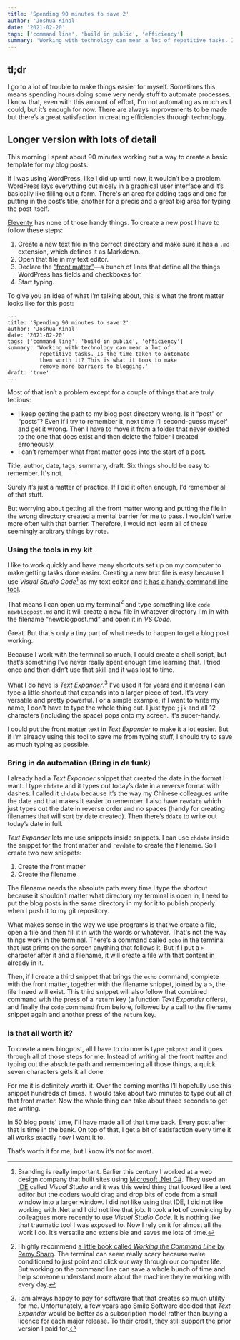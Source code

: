 ```yaml
---
title: 'Spending 90 minutes to save 2'
author: 'Joshua Kinal'
date: '2021-02-20'
tags: ['command line', 'build in public', 'efficiency']
summary: 'Working with technology can mean a lot of repetitive tasks. Is the time taken to automate them worth it? This is what it took to make remove more barriers to blogging.'
---
```


## tl;dr
I go to a lot of trouble to make things easier for myself. Sometimes this means spending hours doing some very nerdy stuff to automate processes. I know that, even with this amount of effort, I'm not automating as much as I could, but it’s enough for now. There are always improvements to be made but there’s a great satisfaction in creating efficiencies through technology.

## Longer version with lots of detail
This morning I spent about 90 minutes working out a way to create a basic template for my blog posts.

If I was using WordPress, like I did up until now, it wouldn’t be a problem. WordPress lays everything out nicely in a graphical user interface and it’s basically like filling out a form. There's an area for adding tags and one for putting in the post’s title, another for a precis and a great big area for typing the post itself.

[Eleventy](https://www.11ty.dev/) has none of those handy things. To create a new post I have to follow these steps:

1. Create a new text file in the correct directory and make sure it has a `.md` extension, which defines it as Markdown.
2. Open that file in my text editor.
3. Declare the [“front matter”](https://www.11ty.dev/docs/data-frontmatter/)&mdash;a bunch of lines that define all the things WordPress has fields and checkboxes for.
4. Start typing.

To give you an idea of what I'm talking about, this is what the front matter looks like for this post:

```
---
title: 'Spending 90 minutes to save 2'
author: 'Joshua Kinal'
date: '2021-02-20'
tags: ['command line', 'build in public', 'efficiency']
summary: 'Working with technology can mean a lot of
          repetitive tasks. Is the time taken to automate
          them worth it? This is what it took to make
          remove more barriers to blogging.'
draft: 'true'
---
```

Most of that isn’t a problem except for a couple of things that are truly tedious:

* I keep getting the path to my blog post directory wrong. Is it “post” or “posts”? Even if I try to remember it, next time I’ll second-guess myself and get it wrong. Then I have to move it from a folder that never existed to the one that does exist and then delete the folder I created erroneously.
* I can’t remember what front matter goes into the start of a post.

Title, author, date, tags, summary, draft. Six things should be easy to remember. It's not.

Surely it’s just a matter of practice. If I did it often enough, I’d remember all of that stuff.

But worrying about getting all the front matter wrong and putting the file in the wrong directory created a mental barrier for me to pass. I wouldn’t write more often with that barrier. Therefore, I would not learn all of these seemingly arbitrary things by rote.

### Using the tools in my kit

I like to work quickly and have many shortcuts set up on my computer to make getting tasks done easier. Creating a new text file is easy because I use _Visual Studio Code_[^1] as my text editor and [it has a handy command line tool](https://code.visualstudio.com/docs/editor/command-line).

That means I can [open up my terminal](https://www.macupdate.com/blog/post/91-mac-terminal-commands-list)[^2] and type something like `code newblogpost.md` and it will create a new file in whatever directory I'm in with the filename “newblogpost.md” and open it in _VS Code_.

Great. But that’s only a tiny part of what needs to happen to get a blog post working.

Because I work with the terminal so much, I could create a shell script, but that’s something I’ve never really spent enough time learning that. I tried once and then didn’t use that skill and it was lost to time.

What I do have is [_Text Expander_](https://textexpander.com/).[^3] I've used it for years and it means I can type a little shortcut that expands into a larger piece of text. It’s very versatile and pretty powerful. For a simple example, if I want to write my name, I don't have to type the whole thing out. I just type `jjk` and all 12 characters (including the space) pops onto my screen. It's super-handy.

I could put the front matter text in _Text Expander_ to make it a lot easier. But if I’m already using this tool to save me from typing stuff, I should try to save as much typing as possible.

### Bring in da automation (Bring in da funk)

I already had a _Text Expander_ snippet that created the date in the format I want. I type `chdate` and it types out today’s date in a reverse format with dashes. I called it `chdate` because it’s the way my Chinese colleagues write the date and that makes it easier to remember. I also have `revdate` which just types out the date in reverse order and no spaces (handy for creating filenames that will sort by date created). Then there’s `ddate` to write out today’s date in full.

_Text Expander_ lets me use snippets inside snippets. I can use `chdate` inside the snippet for the front matter and `revdate` to create the filename. So I create two new snippets:

1. Create the front matter
2. Create the filename

The filename needs the absolute path every time I type the shortcut because it shouldn’t matter what directory my terminal is open in, I need to put the blog posts in the same directory in my for it to publish properly when I push it to my git repository.

What makes sense in the way we use programs is that we create a file, open a file and then fill it in with the words or whatever. That's not the way things work in the terminal. There’s a command called `echo` in the terminal that just prints on the screen anything that follows it. But if I put a `>` character after it and a filename, it will create a file with that content in already in it.

Then, if I create a third snippet that brings the `echo` command, complete with the front matter, together with the filename snippet, joined by a `>`, the file I need will exist. This third snippet will also follow that combined command with the press of a `return` key (a function _Text Expander_ offers), and finally the `code` command from before, followed by a call to the filename snippet again and another press of the `return` key.

### Is that all worth it?

To create a new blogpost, all I have to do now is type `;mkpost` and it goes through all of those steps for me. Instead of writing all the front matter and typing out the absolute path and remembering all those things, a quick seven characters gets it all done.

For me it is definitely worth it. Over the coming months I’ll hopefully use this snippet hundreds of times. It would take about two minutes to type out all of that front matter. Now the whole thing can take about three seconds to get me writing.

In 50 blog posts’ time, I'll have made all of that time back. Every post after that is time in the bank. On top of that, I get a bit of satisfaction every time it all works exactly how I want it to.

That’s worth it for me, but I know it’s not for most.

[^1]: Branding is really important. Earlier this century I worked at a web design company that built sites using [Microsoft .Net C#](https://dotnet.microsoft.com/learn/csharp). They used an <abbr title="integrated development environment">IDE</abbr> called _Visual Studio_ and it was this weird thing that looked like a text editor but the coders would drag and drop bits of code from a small window into a larger window. I did not like using that <abbr>IDE</abbr>, I did not like working with .Net and I did not like that job. It took **a lot** of convincing by colleagues more recently to use _Visual Studio Code_. It is nothing like that traumatic tool I was exposed to. Now I rely on it for almost all the work I do. It’s versatile and extensible and saves me lots of time. 

[^2]: I highly recommend [a little book called _Working the Command Line_ by Remy Sharp](https://abookapart.com/products/working-the-command-line?_pos=1&_sid=1317c873c&_ss=r). The terminal can seem really scary because we’re conditioned to just point and click our way through our computer life. But working on the command line can save a whole bunch of time and help someone understand more about the machine they’re working with every day.

[^3]: I am always happy to pay for software that that creates so much utility for me. Unfortunately, a few years ago Smile Software decided that _Text Expander_ would be better as a subscription model rather than buying a licence for each major release. To their credit, they still support the prior version I paid for.